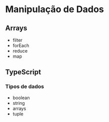# Manipulação de Dados

## Arrays 
- filter
- forEach
- reduce
- map

## TypeScript

### Tipos de dados
- boolean
- string
- arrays
- tuple

